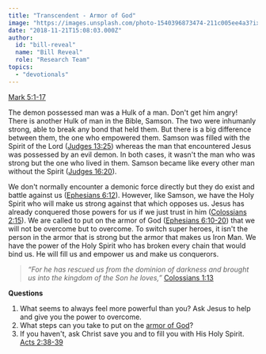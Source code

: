 ```yaml
---
title: "Transcendent - Armor of God"
image: "https://images.unsplash.com/photo-1540396873474-211c005ee4a3?ixlib=rb-0.3.5&q=85&fm=jpg&crop=entropy&cs=srgb&ixid=eyJhcHBfaWQiOjk2NjF9&s=e6584b52d5376712e0cfe421af3438c4"
date: "2018-11-21T15:08:03.000Z"
author:
  id: "bill-reveal"
  name: "Bill Reveal"
  role: "Research Team"
topics:
  - "devotionals"
---
```

[Mark 5:1-17][1]

The demon possessed man was a Hulk of a man. Don't get him angry! There is another Hulk of man in the Bible, Samson. The two were inhumanly strong, able to break any bond that held them. But there is a big difference between them, the one who empowered them. Samson was filled with the Spirit of the Lord ([Judges 13:25][2]) whereas the man that encountered Jesus was possessed by an evil demon. In both cases, it wasn't the man who was strong but the one who lived in them. Samson became like every other man without the Spirit ([Judges 16:20][3]).

We don't normally encounter a demonic force directly but they do exist and battle against us ([Ephesians 6:12][4]). However, like Samson, we have the Holy Spirit who will make us strong against that which opposes us. Jesus has already conquered those powers for us if we just trust in him ([Colossians 2:15][5]). We are called to put on the armor of God ([Ephesians 6:10-20][6]) that we will not be overcome but to overcome. To switch super heroes, it isn't the person in the armor that is strong but the armor that makes us Iron Man. We have the power of the Holy Spirit who has broken every chain that would bind us. He will fill us and empower us and make us conquerors. 

> _“For he has rescued us from the dominion of darkness and brought us into the kingdom of the Son he loves,”_ [Colossians‬ ‭1:13][7]‬ ‭

**Questions**
1. What seems to always feel more powerful than you? Ask Jesus to help and give you the power to overcome. 
2. What steps can you take to put on the [armor of God][8]? 
3. If you haven't, ask Christ save you and to fill you with His Holy Spirit.  [Acts 2:38-39][9]

[1]:	https://www.biblegateway.com/passage/?search=Mark5:1-17
[2]:	https://www.biblegateway.com/passage/?search=Judges13:25
[3]:	https://www.biblegateway.com/passage/?search=Judges16:20
[4]:	https://www.biblegateway.com/passage/?search=Ephesians%206:12
[5]:	https://www.biblegateway.com/passage/?search=Colossians%202:15
[6]:	https://www.biblegateway.com/passage/?search=Ephesians6:10-20
[7]:	https://www.biblegateway.com/passage/?search=1:13
[8]:	https://www.biblegateway.com/passage/?search=Ephesians%206:10-20
[9]:	https://www.biblegateway.com/passage/?search=Acts2:38-39